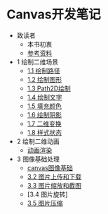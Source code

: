 # Canvas开发笔记

- 致读者
  - 本书初衷
  - [参考资料](./note/chapter-00/02.md)
- 1 绘制二维场景
  - [1.1 绘制路径](./note/chapter-01/01.md)
  - [1.2 绘制图形](./note/chapter-01/02.md)
  - [1.3 Path2D绘制](./note/chapter-01/03.md)
  - [1.4 绘制文字](./note/chapter-01/04.md)
  - [1.5 填充颜色](./note/chapter-01/05.md)
  - [1.6 绘制阴影](./note/chapter-01/06.md)
  - [1.7 二维变换](./note/chapter-01/07.md)
  - [1.8 样式状态](./note/chapter-01/08.md)
- 2 绘制二维动画
  - [动画渲染](./note/chapter-02/01.md)
- 3 图像基础处理
  - [canvas图像基础](./note/chapter-03/01.md)
  - [3.2 图片上传和下载](./note/chapter-03/02.md)
  - [3.3 图片缩放和截图](./note/chapter-03/03.md)
  - [3.4 图片旋转]
  - [3.5 图片压缩](./note/chapter-03/05.md)


  

